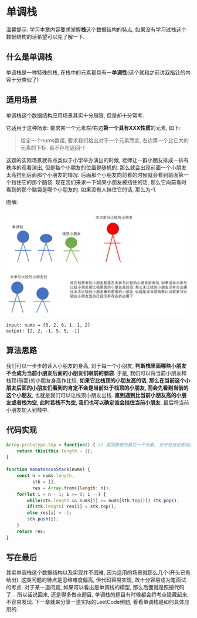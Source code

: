 # 单调栈

温馨提示: 学习本章内容要求掌握**栈**这个数据结构的特点, 如果没有学习过栈这个数据结构的话希望可以先了解一下.

## 什么是单调栈

单调栈是一种特殊的栈, 在栈中的元素都具有一**单调性**(这个就和之前讲[双指针]()的内容十分类似了)

## 适用场景

单调栈这个数据结构应用场景其实十分局限, 但是却十分常考. 

它适用于这种场景: 要求某一个元素左/右边**第一个具有XXX性质**的元素, 如下:

> 给定一个nums数组, 要求我们给出对于一个元素而言, 右边第一个比它大的元素的下标. 若不存在返回-1

这题的实际场景就有点类似于小学举办演出的时候, 老师让一群小朋友排成一排有秩序的观看演出, 但是每个小朋友的位置是随机的. 那么就会出现前面一个小朋友太高挡到后面那个小朋友的情况. 后面那个小朋友向前看的时候就会看到前面第一个挡住它的那个脑袋. 现在我们来求一下如果小朋友被挡住的话, 那么它向前看时看到的那个脑袋是哪个小朋友的. 如果没有人挡住它的话, 那么为-1.

图解: 

![](./stack.jpg)

```
input: nums = [3, 2, 6, 1, 1, 2]
output: [2, 2, -1, 5, 5, -1]
```

## 算法思路

我们可以一步步的读入小朋友的身高, 对于每一个小朋友, **判断栈里面哪些小朋友不会成为当前小朋友后面的小朋友们眼前的脑袋**. 于是, 我们可以将当前小朋友和栈顶(前面)的小朋友身高作比较, **如果它比栈顶的小朋友高的话, 那么在当前这个小朋友后面的小朋友们看到的肯定不会是当前处于栈顶的小朋友, 而会先看到当前的这个小朋友**, 也就是我们可以让栈顶小朋友出栈. **直到遇到比当前小朋友高的小朋友或者栈为空, 此时若栈不为空, 我们也可以确定谁会挡住当前小朋友**. 最后将当前小朋友加入到栈中.

## 代码实现

```js
Array.prototype.top = function() { // 返回数组的最后一个元素, 对于栈来说即返回栈顶元素.
    return this[this.length - 1];
}

function monotonousStack(nums) {
    const n = nums.length,
          stk = [],
          res = Array.from({length: n});
    for(let i = n - 1; i >= 0; i --) {
        while(stk.length && nums[i] >= nums[stk.top()]) stk.pop();
        if(stk.length) res[i] = stk.top();
        else res[i] = -1;
        stk.push(i);
    }
    return res;
}
```

## 写在最后

其实单调栈这个数据结构以及实现并不困难, 因为适用的场景就那么几个(开头已有给出). 这类问题的特点是思维难度偏高, 但代码容易实现, 故十分容易成为笔面试的考点. 对于某一道问题, 如果可以看出是单调栈的模型, 那么后面就是照搬代码了... 所以话说回来, 还是得多做点题目, 单调栈的题目有时候都会将考点隐藏起来, 不容易发现. 下一章就来分享一道实际的LeetCode例题, 看看单调栈是如何具体应用的. 